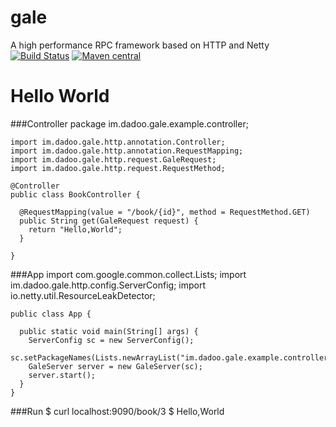 # gale
A high  performance RPC framework based on HTTP and Netty
[![Build Status](https://travis-ci.org/dadooteam/gale.svg?branch=master)](https://travis-ci.org/dadooteam/gale)
[![Maven central](https://maven-badges.herokuapp.com/maven-central/im.dadoo/gale/badge.svg)](https://maven-badges.herokuapp.com/maven-central/im.dadoo/gale)


# Hello World
	
###Controller
	package im.dadoo.gale.example.controller;

	import im.dadoo.gale.http.annotation.Controller;
	import im.dadoo.gale.http.annotation.RequestMapping;
	import im.dadoo.gale.http.request.GaleRequest;
	import im.dadoo.gale.http.request.RequestMethod;

	@Controller
	public class BookController {
	  
	  @RequestMapping(value = "/book/{id}", method = RequestMethod.GET)
	  public String get(GaleRequest request) {
	    return "Hello,World";
	  }

	}

###App
	import com.google.common.collect.Lists;
	import im.dadoo.gale.http.config.ServerConfig;
	import io.netty.util.ResourceLeakDetector;

	public class App {
	  
	  public static void main(String[] args) {
	    ServerConfig sc = new ServerConfig();
	    sc.setPackageNames(Lists.newArrayList("im.dadoo.gale.example.controller"));
	    GaleServer server = new GaleServer(sc);
	    server.start();
	  }
	}

###Run
	$ curl localhost:9090/book/3
	$ Hello,World
